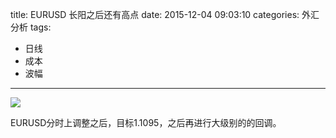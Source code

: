 title: EURUSD 长阳之后还有高点
date: 2015-12-04 09:03:10
categories: 外汇分析
tags:
- 日线
- 成本
- 波幅
---
![](http://eurusd.qiniudn.com/122.png)

EURUSD分时上调整之后，目标1.1095，之后再进行大级别的的回调。

